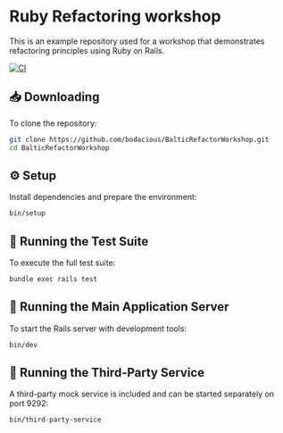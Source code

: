 # Ruby Refactoring workshop

This is an example repository used for a workshop that demonstrates refactoring principles using Ruby on Rails.

[![CI](https://github.com/Bodacious/BalticRefactorWorkshop/actions/workflows/ci.yml/badge.svg?branch=main)](https://github.com/Bodacious/BalticRefactorWorkshop/actions/workflows/ci.yml)

## 📥 Downloading

To clone the repository:

```bash
git clone https://github.com/bodacious/BalticRefactorWorkshop.git
cd BalticRefactorWorkshop
```

## ⚙️ Setup

Install dependencies and prepare the environment:

```bash
bin/setup
```

## 🧪 Running the Test Suite

To execute the full test suite:

```bash
bundle exec rails test
```

## 🚀 Running the Main Application Server

To start the Rails server with development tools:

```bash
bin/dev
```

## 🔌 Running the Third-Party Service

A third-party mock service is included and can be started separately on port 9292:

```bash
bin/third-party-service
```
